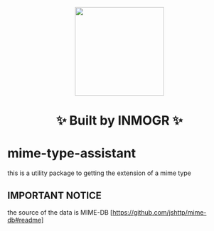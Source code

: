 <p align="center">
  <a href="https://inmogr.com">
    <img width="200px" src="https://bit.ly/inmogr_logo_0_0_3_light">
  </a>
</p>

<h1 align="center">
  ✨ Built by INMOGR ✨
</h1>

# mime-type-assistant

this is a utility package to getting the extension of a mime type

## IMPORTANT NOTICE

the source of the data is MIME-DB [https://github.com/jshttp/mime-db#readme]
